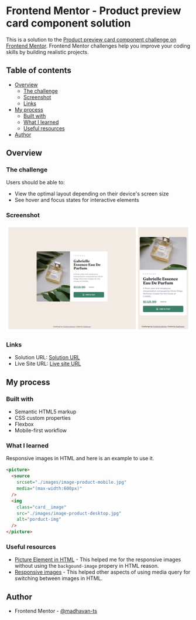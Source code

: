 # Frontend Mentor - Product preview card component solution

This is a solution to the [Product preview card component challenge on Frontend Mentor](https://www.frontendmentor.io/challenges/product-preview-card-component-GO7UmttRfa). Frontend Mentor challenges help you improve your coding skills by building realistic projects.

## Table of contents

- [Overview](#overview)
  - [The challenge](#the-challenge)
  - [Screenshot](#screenshot)
  - [Links](#links)
- [My process](#my-process)
  - [Built with](#built-with)
  - [What I learned](#what-i-learned)
  - [Useful resources](#useful-resources)
- [Author](#author)

## Overview

### The challenge

Users should be able to:

- View the optimal layout depending on their device's screen size
- See hover and focus states for interactive elements

### Screenshot

![](./screenshot.png)

### Links

- Solution URL: [Solution URL](https://www.frontendmentor.io/solutions/order-summary-component-using-flexbox-MOUhq9r3aw)
- Live Site URL: [Live site URL](https://visionary-begonia-ef50c5.netlify.app)

## My process

### Built with

- Semantic HTML5 markup
- CSS custom properties
- Flexbox
- Mobile-first workflow

### What I learned

Responsive images in HTML and here is an example to use it.

```html
<picture>
  <source
    srcset="./images/image-product-mobile.jpg"
    media="(max-width:600px)"
  />
  <img
    class="card__image"
    src="./images/image-product-desktop.jpg"
    alt="porduct-img"
  />
</picture>
```

### Useful resources

- [Picture Element in HTML](https://www.w3schools.com/html/html_images_picture.asp) - This helped me for the responsive images without using the `backgound-image` propery in HTML reason.
- [Responsive images](https://www.w3schools.com/css/css_rwd_images.asp#:~:text=The%20HTML%20Element&text=The%20most%20common%20use%20of,nicely%20fill%20the%20browser%20viewport.) - This helped other aspects of using media query for switching between images in HTML.

## Author

- Frontend Mentor - [@madhavan-ts](https://www.frontendmentor.io/profile/madhavan-ts)
